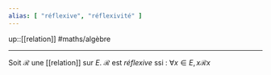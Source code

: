 ```yaml
---
alias: [ "réflexive", "réflexivité" ]
---
```

up::[[relation]]
#maths/algèbre

----
Soit $\mathscr R$ une [[relation]] sur $E$.
$\mathscr R$ est _réflexive_ ssi :
$\forall x\in E, x\mathscr Rx$

